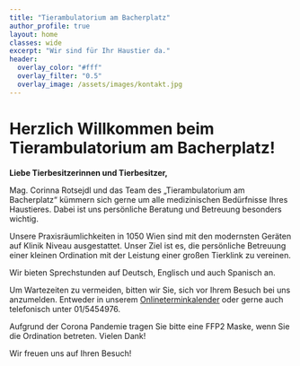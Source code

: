 ```yaml
---
title: "Tierambulatorium am Bacherplatz"
author_profile: true
layout: home
classes: wide
excerpt: "Wir sind für Ihr Haustier da."
header:
  overlay_color: "#fff"
  overlay_filter: "0.5"
  overlay_image: /assets/images/kontakt.jpg
---
```


# Herzlich Willkommen beim Tierambulatorium am Bacherplatz!

**Liebe Tierbesitzerinnen und Tierbesitzer,**  

Mag. Corinna Rotsejdl und das Team des „Tierambulatorium am Bacherplatz“ kümmern sich gerne um alle medizinischen Bedürfnisse Ihres Haustieres. Dabei ist uns persönliche Beratung und Betreuung besonders wichtig.

Unsere Praxisräumlichkeiten in 1050 Wien sind mit den modernsten Geräten auf Klinik Niveau ausgestattet. Unser Ziel ist es, die persönliche Betreuung einer kleinen Ordination mit der Leistung einer großen Tierklink zu vereinen.

Wir bieten Sprechstunden auf Deutsch, Englisch und auch Spanisch an.

Um Wartezeiten zu vermeiden, bitten wir Sie, sich vor Ihrem Besuch bei uns anzumelden. Entweder in unserem [Onlineterminkalender](/buchungstool/) oder gerne auch telefonisch unter 01/5454976.

Aufgrund der Corona Pandemie tragen Sie bitte eine FFP2 Maske, wenn Sie die Ordination betreten. Vielen Dank!

Wir freuen uns auf Ihren Besuch!


